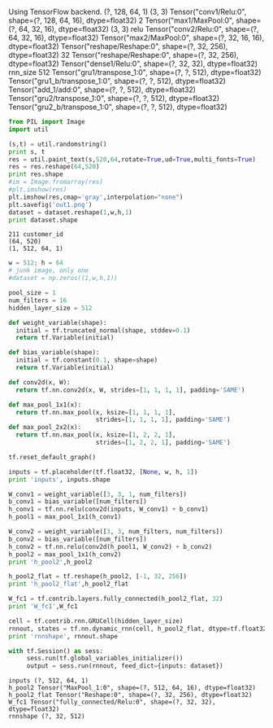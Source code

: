 Using TensorFlow backend.
(?, 128, 64, 1)
(3, 3)
Tensor("conv1/Relu:0", shape=(?, 128, 64, 16), dtype=float32)
2
Tensor("max1/MaxPool:0", shape=(?, 64, 32, 16), dtype=float32)
(3, 3)
relu
Tensor("conv2/Relu:0", shape=(?, 64, 32, 16), dtype=float32)
Tensor("max2/MaxPool:0", shape=(?, 32, 16, 16), dtype=float32)
Tensor("reshape/Reshape:0", shape=(?, 32, 256), dtype=float32)
32
Tensor("reshape/Reshape:0", shape=(?, 32, 256), dtype=float32)
Tensor("dense1/Relu:0", shape=(?, 32, 32), dtype=float32)
rnn_size 512
Tensor("gru1/transpose_1:0", shape=(?, ?, 512), dtype=float32)
Tensor("gru1_b/transpose_1:0", shape=(?, ?, 512), dtype=float32)
Tensor("add_1/add:0", shape=(?, ?, 512), dtype=float32)
Tensor("gru2/transpose_1:0", shape=(?, ?, 512), dtype=float32)
Tensor("gru2_b/transpose_1:0", shape=(?, ?, 512), dtype=float32)




```python
from PIL import Image
import util

(s,t) = util.randomstring()
print s, t
res = util.paint_text(s,520,64,rotate=True,ud=True,multi_fonts=True)
res = res.reshape(64,520)
print res.shape
#im = Image.fromarray(res)
#plt.imshow(res)
plt.imshow(res,cmap='gray',interpolation="none")
plt.savefig('out1.png')
dataset = dataset.reshape(1,w,h,1)
print dataset.shape
```

```text
211 customer_id
(64, 520)
(1, 512, 64, 1)
```

```python
w = 512; h = 64
# junk image, only one
#dataset = np.zeros((1,w,h,1))

pool_size = 1
num_filters = 16
hidden_layer_size = 512

def weight_variable(shape):
  initial = tf.truncated_normal(shape, stddev=0.1)
  return tf.Variable(initial)

def bias_variable(shape):
  initial = tf.constant(0.1, shape=shape)
  return tf.Variable(initial)

def conv2d(x, W):
  return tf.nn.conv2d(x, W, strides=[1, 1, 1, 1], padding='SAME')

def max_pool_1x1(x):
  return tf.nn.max_pool(x, ksize=[1, 1, 1, 1],
                        strides=[1, 1, 1, 1], padding='SAME')
def max_pool_2x2(x):
  return tf.nn.max_pool(x, ksize=[1, 2, 2, 1],
                        strides=[1, 2, 2, 1], padding='SAME')

tf.reset_default_graph()

inputs = tf.placeholder(tf.float32, [None, w, h, 1])
print 'inputs', inputs.shape

W_conv1 = weight_variable([3, 3, 1, num_filters])
b_conv1 = bias_variable([num_filters])
h_conv1 = tf.nn.relu(conv2d(inputs, W_conv1) + b_conv1)
h_pool1 = max_pool_1x1(h_conv1)

W_conv2 = weight_variable([3, 3, num_filters, num_filters])
b_conv2 = bias_variable([num_filters])
h_conv2 = tf.nn.relu(conv2d(h_pool1, W_conv2) + b_conv2)
h_pool2 = max_pool_1x1(h_conv2)
print 'h_pool2',h_pool2

h_pool2_flat = tf.reshape(h_pool2, [-1, 32, 256])
print 'h_pool2_flat',h_pool2_flat

W_fc1 = tf.contrib.layers.fully_connected(h_pool2_flat, 32)
print 'W_fc1',W_fc1

cell = tf.contrib.rnn.GRUCell(hidden_layer_size)
rnnout, states = tf.nn.dynamic_rnn(cell, h_pool2_flat, dtype=tf.float32)
print 'rnnshape', rnnout.shape

with tf.Session() as sess:
     sess.run(tf.global_variables_initializer())
     output = sess.run(rnnout, feed_dict={inputs: dataset})
```

```text
inputs (?, 512, 64, 1)
h_pool2 Tensor("MaxPool_1:0", shape=(?, 512, 64, 16), dtype=float32)
h_pool2_flat Tensor("Reshape:0", shape=(?, 32, 256), dtype=float32)
W_fc1 Tensor("fully_connected/Relu:0", shape=(?, 32, 32), dtype=float32)
rnnshape (?, 32, 512)
```











